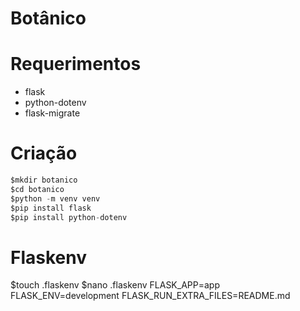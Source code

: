 # Botânico

# Requerimentos
 - flask
 - python-dotenv
 - flask-migrate
 
# Criação
```python
$mkdir botanico
$cd botanico
$python -m venv venv
$pip install flask
$pip install python-dotenv
```

# Flaskenv
$touch .flaskenv
$nano .flaskenv
    FLASK_APP=app
    FLASK_ENV=development
    FLASK_RUN_EXTRA_FILES=README.md





